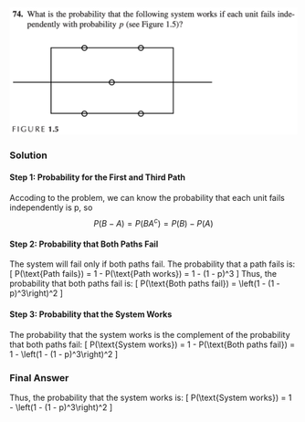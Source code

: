 ![Ch1.74](./Ch1.74.png)
### Solution

#### Step 1: Probability for the First and Third Path
Accoding to the problem, we can know the probability that each unit fails independently is p, so 
$$
P(B - A) = P(BA^c) = P(B) - P(A)
$$

#### Step 2: Probability that Both Paths Fail
The system will fail only if both paths fail. The probability that a path fails is:
\[
P(\text{Path fails}) = 1 - P(\text{Path works}) = 1 - (1 - p)^3
\]
Thus, the probability that both paths fail is:
\[
P(\text{Both paths fail}) = \left(1 - (1 - p)^3\right)^2
\]

#### Step 3: Probability that the System Works
The probability that the system works is the complement of the probability that both paths fail:
\[
P(\text{System works}) = 1 - P(\text{Both paths fail}) = 1 - \left(1 - (1 - p)^3\right)^2
\]

### Final Answer
Thus, the probability that the system works is:
\[
P(\text{System works}) = 1 - \left(1 - (1 - p)^3\right)^2
\]

